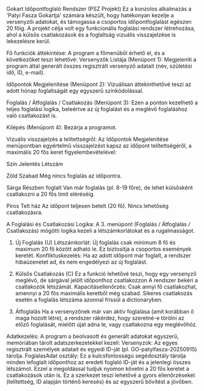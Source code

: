 Gokart Időpontfoglaló Rendszer (PSZ Projekt)
Ez a konzolos alkalmazás a 'Patyi Fasza Gokartja' számára készült, hogy hatékonyan kezelje a versenyzői adatokat, és támogassa a csoportos időpontfoglalást egészen 20 főig.
A projekt célja volt egy funkcionális foglalási rendszer létrehozása, ahol a külsős csatlakozások és a foglaltság vizuális visszajelzése is lekezelésre kerül.

Fő funkciók áttekintése:
  A program a főmenüből érhető el, és a következőket teszi lehetővé:
  Versenyzők Listája (Menüpont 1): Megjeleníti a program által generált összes regisztrált versenyző adatait (név, születési idő, ID, e-mail).
  
  Időpontok Megjelenítése (Menüpont 2): Vizuálisan áttekinthetővé teszi az adott hónap foglaltságát egy egyszerű színkódolással.
  
  Foglalás / Átfoglalás / Csatlakozás (Menüpont 3): Ezen a ponton kezelhető a teljes foglalási logika, beleértve az új foglalást és a meglévő foglaláshoz való csatlakozást is.
  
  Kilépés (Menüpont 4): Bezárja a programot.

Vizuális visszajelzés a telítettségről:
  Az Időpontok Megjelenítése menüpontban egyértelmű visszajelzést kapsz az időpont telítettségéről, a maximális 20 fős keret figyelembevételével:

  Szín	Jelentés	Létszám
  
  Zöld	Szabad	Még nincs foglalás az időpontra.
  
  Sárga	Részben foglalt	Van már foglalás (pl. 8-19 főre), de lehet külsősként csatlakozni a 20 fős limit eléréséig.
  
  Piros	Telt ház	Az időpont teljesen betelt (20 fő). Nincs lehetőség csatlakozásra.

A Foglalási és Csatlakozási Logika:
  A 3. menüpont (Foglalás / Átfoglalás / Csatlakozás) mögötti logika kezeli a létszámkorlátokat és a rugalmasságot.

  1. Új Foglalás (U)
    Létszámkorlát: Új foglalás csak minimum 8 fő és maximum 20 fő között adható le. Ez biztosítja a csoportos események keretét.
    Konfliktuskezelés: Ha az adott időpont már foglalt, a rendszer hibaüzenetet ad, és nem engedélyezi az új foglalást.

  2. Külsős Csatlakozás (C)
    Ez a funkció lehetővé teszi, hogy egy versenyző meglévő, de sárgával jelölt időponthoz csatlakozzon
    A rendszer bekéri a csatlakozók létszámát.
    Kapacitásellenőrzés: Csak annyi fő csatlakozhat, amennyi a 20 fős maximális keretből még szabad.
    Sikeres csatlakozás esetén a foglalás létszáma azonnal frissül a dictionaryben.

  3. Átfoglalás
    Ha a versenyzőnek már van aktív foglalása (amit korábban ő maga hozott létre), a rendszer rákérdez, hogy szeretné-e törölni az előző foglalását, mielőtt újat adna le, vagy csatlakozna egy meglévőhöz.

Adatkezelés:
  A program a beolvasott és generált adatokat egyszerű, memóriában tárolt adatszerkezetekkel kezeli:
  Versenyzok: Az egyes regisztrált személyek adatait és egyedi ID-ját (pl. GO-patyifasza-20250915) tárolja.
  FoglalasAdat osztály: Ez a kulcsfontosságú segédosztály tárolja minden lefoglalt időponthoz az eredeti foglaló ID-ját és a jelenlegi összes létszámot. Ezzel a megoldással tudjuk nyomon követni a 20 fős keretet a csatlakozások után is.
  Ez a szerkezet teszi lehetővé a gyors ellenőrzéseket (telítettség, ID alapján történő keresés) és az egyszerű bővítést a jövőben.
